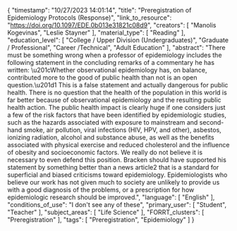 {
    "timestamp": "10/27/2023 14:01:14",
    "title": "Preregistration of Epidemiology Protocols (Response)",
    "link_to_resource": "https://doi.org/10.1097/EDE.0b013e31821c08d9",
    "creators": [
        "Manolis Kogevinas",
        "Leslie Stayner"
    ],
    "material_type": [
        "Reading"
    ],
    "education_level": [
        "College / Upper Division (Undergraduates)",
        "Graduate / Professional",
        "Career /Technical",
        "Adult Education"
    ],
    "abstract": "There must be something wrong when a professor of epidemiology includes the following statement in the concluding remarks of a commentary he has written: \u201cWhether observational epidemiology has, on balance, contributed more to the good of public health than not is an open question.\u201d1 This is a false statement and actually dangerous for public health. There is no question that the health of the population in this world is far better because of observational epidemiology and the resulting public health action. The public health impact is clearly huge if one considers just a few of the risk factors that have been identified by epidemiologic studies, such as the hazards associated with exposure to mainstream and second-hand smoke, air pollution, viral infections (HIV, HPV, and other), asbestos, ionizing radiation, alcohol and substance abuse, as well as the benefits associated with physical exercise and reduced cholesterol and the influence of obesity and socioeconomic factors. We really do not believe it is necessary to even defend this position. Bracken should have supported his statement by something better than a news article2 that is a standard for superficial and biased criticisms toward epidemiology. Epidemiologists who believe our work has not given much to society are unlikely to provide us with a good diagnosis of the problems, or a prescription for how epidemiologic research should be improved.",
    "language": [
        "English"
    ],
    "conditions_of_use": "I don't see any of these",
    "primary_user": [
        "Student",
        "Teacher"
    ],
    "subject_areas": [
        "Life Science"
    ],
    "FORRT_clusters": [
        "Preregistration"
    ],
    "tags": [
        "Preregistration",
        "Epidemiology"
    ]
}